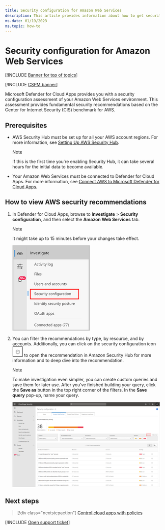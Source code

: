 ```yaml
---
title: Security configuration for Amazon Web Services
description: This article provides information about how to get security configuration recommendations in Defender for Cloud Apps by integrating with Amazon Web Services.
ms.date: 01/19/2023
ms.topic: how-to
---
```

# Security configuration for Amazon Web Services

[!INCLUDE [Banner for top of topics](includes/banner.md)]

[!INCLUDE [CSPM banner](includes/cspm-banner.md)]

Microsoft Defender for Cloud Apps provides you with a security configuration assessment of your Amazon Web Services environment. This assessment provides fundamental security recommendations based on the Center for Internet Security (CIS) benchmark for AWS.

## Prerequisites

- AWS Security Hub must be set up for all your AWS account regions. For more information, see [Setting Up AWS Security Hub](https://go.microsoft.com/fwlink/?linkid=2100208).
    > [!NOTE]
    > If this is the first time you're enabling Security Hub, it can take several hours for the initial data to become available.
- Your Amazon Web Services must be connected to Defender for Cloud Apps. For more information, see [Connect AWS to Microsoft Defender for Cloud Apps](./connect-aws.md).

## How to view AWS security recommendations

1. In Defender for Cloud Apps, browse to **Investigate** > **Security configuration**, and then select the **Amazon Web Services** tab.

    > [!NOTE]
    > It might take up to 15 minutes before your changes take effect.

    ![security configuration menu.](media/classic-security-configuration-menu.png)

1. You can filter the recommendations by type, by resource, and by accounts. Additionally, you can click on the security configuration icon ![Amazon Security Hub icon.](media/classic-asc-icon.png) to open the recommendation in Amazon Security Hub for more information and to deep dive into the recommendation.

    > [!NOTE]
    > To make investigation even simpler, you can create custom queries and save them for later use. After you've finished building your query, click the **Save as** button in the top right corner of the filters. In the **Save query** pop-up, name your query.

    ![security configuration.](media/classic-security-configuration-aws.png)

## Next steps

> [!div class="nextstepaction"]
> [Control cloud apps with policies](control-cloud-apps-with-policies.md)

[!INCLUDE [Open support ticket](includes/support.md)]
